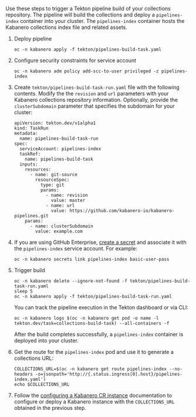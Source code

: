 
Use these steps to trigger a Tekton pipeline build of your collections repository. The pipeline will build the collections and deploy a `pipelines-index` container into your cluster. The `pipelines-index` container hosts the Kabanero collections index file and related assets.

1. Deploy pipeline
    ```
    oc -n kabanero apply -f tekton/pipelines-build-task.yaml 
    ```

1. Configure security constraints for service account
    ```
    oc -n kabanero adm policy add-scc-to-user privileged -z pipelines-index
    ```

1. Create `tekton/pipelines-build-task-run.yaml` file with the following contents. Modify the the `revision` and `url` parameters with your Kabanero collections repository information. Optionally, provide the `clusterSubdomain` parameter that specifies the subdomain for your cluster:
    ```
    apiVersion: tekton.dev/v1alpha1
    kind: TaskRun
    metadata:
      name: pipelines-build-task-run
    spec:
      serviceAccount: pipelines-index
      taskRef:
        name: pipelines-build-task
      inputs:
        resources:
          - name: git-source
            resourceSpec:
              type: git
              params:
                - name: revision
                  value: master
                - name: url
                  value: https://github.com/kabanero-io/kabanero-pipelines.git
        params:
          - name: clusterSubdomain
            value: example.com
    ```

1. If you are using GitHub Enterprise, [create a secret](https://github.com/tektoncd/pipeline/blob/master/docs/auth.md#basic-authentication-git) and associate it with the `pipelines-index` service account. For example:
    ```
    oc -n kabanero secrets link pipelines-index basic-user-pass
    ```

1. Trigger build
    ```
    oc -n kabanero delete --ignore-not-found -f tekton/pipelines-build-task-run.yaml
    sleep 5
    oc -n kabanero apply -f tekton/pipelines-build-task-run.yaml
    ```

    You can track the pipeline execution in the Tekton dashboard or via CLI:
    ```
    oc -n kabanero logs $(oc -n kabanero get pod -o name -l tekton.dev/task=collections-build-task) --all-containers -f 
    ```

   After the build completes successfully, a `pipelines-index` container is deployed into your cluster.

1. Get the route for the `pipelines-index` pod and use it to generate a collections URL:

    ```
    COLLECTIONS_URL=$(oc -n kabanero get route pipelines-index --no-headers -o=jsonpath='http://{.status.ingress[0].host}/pipelines-index.yaml')
    echo $COLLECTIONS_URL
    ```

1. Follow the [configuring a Kabanero CR instance](https://kabanero.io/docs/ref/general/configuration/kabanero-cr-config.html) documentation to configure or deploy a Kabanero instance with the `COLLECTIONS_URL` obtained in the previous step. 
